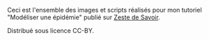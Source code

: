 Ceci est l'ensemble des images et scripts réalisés pour mon tutoriel "Modéliser une épidémie" publié sur [Zeste de Savoir](http://zestedesavoir.com/).

Distribué sous licence CC-BY.
